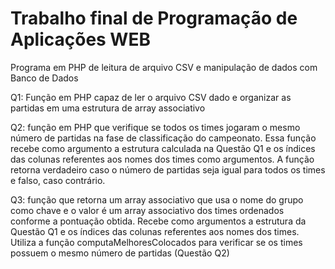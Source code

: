 # Trabalho final de Programação de Aplicações WEB
Programa em PHP de leitura de arquivo CSV e manipulação de dados com Banco de Dados

Q1:
Função em PHP capaz de ler o arquivo CSV dado e organizar as partidas em uma estrutura de array associativo 

Q2:
função em PHP que verifique se todos os times jogaram o mesmo número de partidas na fase de classificação do campeonato. 
Essa função recebe como argumento a estrutura calculada na Questão Q1 e os índices das colunas referentes aos nomes dos times como argumentos. 
A função retorna verdadeiro caso o número de partidas seja igual para todos os times e falso, caso contrário. 

Q3:
função que retorna um array associativo que usa o nome do grupo como chave e o valor é um array associativo dos times ordenados conforme a pontuação 
obtida. Recebe como argumentos a estrutura da Questão Q1 e os índices das colunas referentes aos nomes dos times. 
Utiliza a função computaMelhoresColocados para verificar se os times possuem o mesmo número de partidas (Questão Q2)
